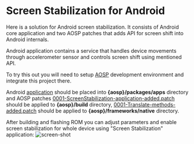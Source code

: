 # Screen Stabilization for Android

Here is a solution for Android screen stabilization. It consists of Android core application and two AOSP patches that adds API for screen shift into Android internals.

Android application contains a service that handles device movements through accelerometer sensor and controls screen shift using mentioned API.

To try this out you will need to setup [AOSP](https://source.android.com/source/index.html) development environment and integrate this project there.

Android [application](https://github.com/ryanchyshyn/aosp_screen_stabilization/tree/master/ScreenStabilization) should be placed into **{aosp}/packages/apps** directory and AOSP patches [0001-ScreenStabilization-application-added.patch](https://github.com/ryanchyshyn/aosp_screen_stabilization/blob/master/aosp_patches/0001-ScreenStabilization-application-added.patch) should be applied to **{aosp}/build** directory, [0001-Translate-methods-added.patch](https://github.com/ryanchyshyn/aosp_screen_stabilization/blob/master/aosp_patches/0001-Translate-methods-added.patch) should be applied to **{aosp}/frameworks/native** directory.

After building and flashing ROM you can adjust parameters and enable screen stabilization for whole device using "Screen Stabilization" application:
![screen-shot](https://github.com/ryanchyshyn/aosp_screen_stabilization/blob/master/screenshot1.png)

